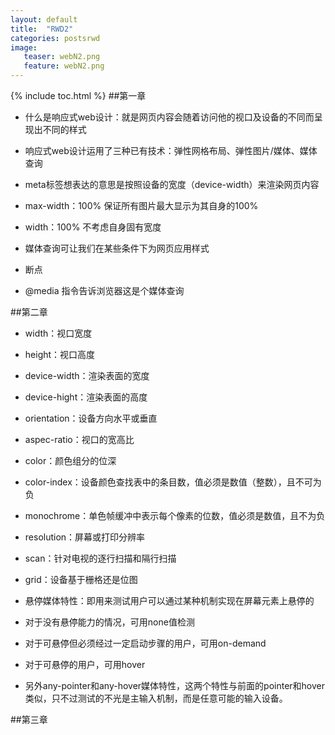 ```yaml
---
layout: default
title:  "RWD2"
categories: postsrwd 
image:
   teaser: webN2.png
   feature: webN2.png
---
```

{% include toc.html %}
##第一章
 - 什么是响应式web设计：就是网页内容会随着访问他的视口及设备的不同而呈现出不同的样式

 - 响应式web设计运用了三种已有技术：弹性网格布局、弹性图片/媒体、媒体查询

 - meta标签想表达的意思是按照设备的宽度（device-width）来渲染网页内容

 - max-width：100% 保证所有图片最大显示为其自身的100%
 - width：100% 不考虑自身固有宽度


 - 媒体查询可让我们在某些条件下为网页应用样式
 - 断点
 - @media 指令告诉浏览器这是个媒体查询

##第二章
 - width：视口宽度
 - height：视口高度
 - device-width：渲染表面的宽度
 - device-hight：渲染表面的高度
 - orientation：设备方向水平或垂直
 - aspec-ratio：视口的宽高比
 - color：颜色组分的位深
 - color-index：设备颜色查找表中的条目数，值必须是数值（整数），且不可为负
 - monochrome：单色帧缓冲中表示每个像素的位数，值必须是数值，且不为负
 - resolution：屏幕或打印分辨率
 - scan：针对电视的逐行扫描和隔行扫描
 - grid：设备基于栅格还是位图

 - 悬停媒体特性：即用来测试用户可以通过某种机制实现在屏幕元素上悬停的
 - 对于没有悬停能力的情况，可用none值检测
 - 对于可悬停但必须经过一定启动步骤的用户，可用on-demand
 - 对于可悬停的用户，可用hover
 - 另外any-pointer和any-hover媒体特性，这两个特性与前面的pointer和hover类似，只不过测试的不光是主输入机制，而是任意可能的输入设备。

##第三章